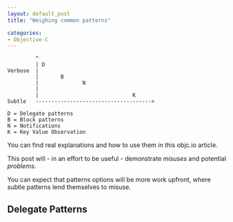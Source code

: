 ```yaml
---
layout: default_post
title: "Weighing common patterns"

categories:
- Objective-C
---
```


             ^
             | D
    Verbose  |
             |       B
             |              N
             |
             |                              K
    Subtle   ------------------------------------->

	D = Delegate patterns
	B = Block patterns
	N = Notifications
	K = Key Value Observation

You can find real explanations and how to use them in this objc.io article.

This post will - in an effort to be useful - demonstrate _misuses_ and potential _problems_.

You can expect that patterns options will be more work upfront, where subtle patterns lend themselves to misuse.

Delegate Patterns
-----------------
